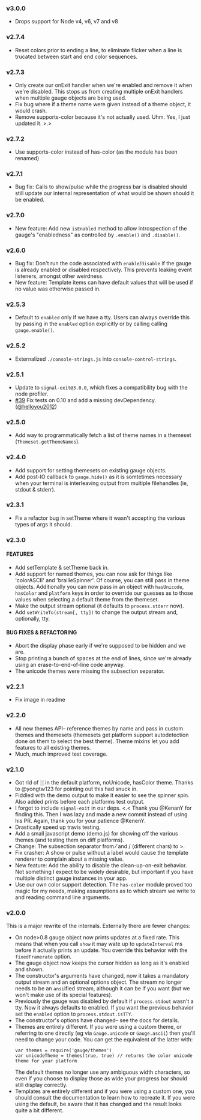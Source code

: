### v3.0.0

* Drops support for Node v4, v6, v7 and v8

### v2.7.4

* Reset colors prior to ending a line, to eliminate flicker when a line is trucated between start and end color
  sequences.

### v2.7.3

* Only create our onExit handler when we're enabled and remove it when we're disabled. This stops us from creating
  multiple onExit handlers when multiple gauge objects are being used.
* Fix bug where if a theme name were given instead of a theme object, it would crash.
* Remove supports-color because it's not actually used. Uhm. Yes, I just updated it.  >.>

### v2.7.2

* Use supports-color instead of has-color (as the module has been renamed)

### v2.7.1

* Bug fix: Calls to show/pulse while the progress bar is disabled should still update our internal representation of
  what would be shown should it be enabled.

### v2.7.0

* New feature: Add new `isEnabled` method to allow introspection of the gauge's
  "enabledness" as controlled by `.enable()` and `.disable()`.

### v2.6.0

* Bug fix: Don't run the code associated with `enable`/`disable` if the gauge is already enabled or disabled
  respectively. This prevents leaking event listeners, amongst other weirdness.
* New feature: Template items can have default values that will be used if no value was otherwise passed in.

### v2.5.3

* Default to `enabled` only if we have a tty. Users can always override this by passing in the `enabled` option
  explicitly or by calling calling
  `gauge.enable()`.

### v2.5.2

* Externalized `./console-strings.js` into `console-control-strings`.

### v2.5.1

* Update to `signal-exit@3.0.0`, which fixes a compatibility bug with the node profiler.
* [#39](https://github.com/iarna/gauge/pull/39) Fix tests on 0.10 and add a missing
  devDependency. ([@helloyou2012](https://github.com/helloyou2012))

### v2.5.0

* Add way to programmatically fetch a list of theme names in a themeset
  (`Themeset.getThemeNames`).

### v2.4.0

* Add support for setting themesets on existing gauge objects.
* Add post-IO callback to `gauge.hide()` as it is somtetimes necessary when your terminal is interleaving output from
  multiple filehandles (ie, stdout & stderr).

### v2.3.1

* Fix a refactor bug in setTheme where it wasn't accepting the various types of args it should.

### v2.3.0

#### FEATURES

* Add setTemplate & setTheme back in.
* Add support for named themes, you can now ask for things like 'colorASCII' and 'brailleSpinner'. Of course, you can
  still pass in theme objects. Additionally you can now pass in an object with `hasUnicode`, `hasColor` and
  `platform` keys in order to override our guesses as to those values when selecting a default theme from the themeset.
* Make the output stream optional (it defaults to `process.stderr` now).
* Add `setWriteTo(stream[, tty])` to change the output stream and, optionally, tty.

#### BUG FIXES & REFACTORING

* Abort the display phase early if we're supposed to be hidden and we are.
* Stop printing a bunch of spaces at the end of lines, since we're already using an erase-to-end-of-line code anyway.
* The unicode themes were missing the subsection separator.

### v2.2.1

* Fix image in readme

### v2.2.0

* All new themes API– reference themes by name and pass in custom themes and themesets (themesets get platform support
  autodetection done on them to select the best theme). Theme mixins let you add features to all existing themes.
* Much, much improved test coverage.

### v2.1.0

* Got rid of ░ in the default platform, noUnicode, hasColor theme. Thanks to @yongtw123 for pointing out this had snuck
  in.
* Fiddled with the demo output to make it easier to see the spinner spin. Also added prints before each platforms test
  output.
* I forgot to include `signal-exit` in our deps.  <.< Thank you @KenanY for finding this. Then I was lazy and made a new
  commit instead of using his PR. Again, thank you for your patience @KenenY.
* Drastically speed up travis testing.
* Add a small javascript demo (demo.js) for showing off the various themes
  (and testing them on diff platforms).
* Change: The subsection separator from ⁄ and / (different chars) to >.
* Fix crasher: A show or pulse without a label would cause the template renderer to complain about a missing value.
* New feature: Add the ability to disable the clean-up-on-exit behavior. Not something I expect to be widely desirable,
  but important if you have multiple distinct gauge instances in your app.
* Use our own color support detection. The `has-color` module proved too magic for my needs, making assumptions as to
  which stream we write to and reading command line arguments.

### v2.0.0

This is a major rewrite of the internals. Externally there are fewer changes:

* On node>0.8 gauge object now prints updates at a fixed rate. This means that when you call `show` it may wate up
  to `updateInterval` ms before it actually prints an update. You override this behavior with the
  `fixedFramerate` option.
* The gauge object now keeps the cursor hidden as long as it's enabled and shown.
* The constructor's arguments have changed, now it takes a mandatory output stream and an optional options object. The
  stream no longer needs to be an `ansi`ified stream, although it can be if you want (but we won't make use of its
  special features).
* Previously the gauge was disabled by default if `process.stdout` wasn't a tty. Now it always defaults to enabled. If
  you want the previous behavior set the `enabled` option to `process.stdout.isTTY`.
* The constructor's options have changed– see the docs for details.
* Themes are entirely different. If you were using a custom theme, or referring to one directly (eg via `Gauge.unicode`
  or `Gauge.ascii`) then you'll need to change your code. You can get the equivalent of the latter with:
  ```
  var themes = require('gauge/themes')
  var unicodeTheme = themes(true, true) // returns the color unicode theme for your platform
  ```
  The default themes no longer use any ambiguous width characters, so even if you choose to display those as wide your
  progress bar should still display correctly.
* Templates are entirely different and if you were using a custom one, you should consult the documentation to learn how
  to recreate it. If you were using the default, be aware that it has changed and the result looks quite a bit
  different.
